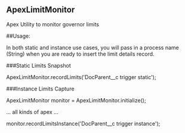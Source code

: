 ## ApexLimitMonitor
Apex Utility to monitor governor limits


##Usage: 

In both static and instance use cases, you will pass in a process name (String) when you are ready to insert the limit details record. 

###Static Limits Snapshot

    
ApexLimitMonitor.recordLimits('DocParent__c trigger static');
    



###Instance Limits Capture

    
ApexLimitMonitor monitor = ApexLimitMonitor.initialize();

... all kinds of apex ...

monitor.recordLimitsInstance('DocParent__c trigger instance');
    